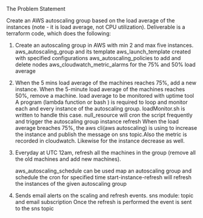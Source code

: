 The Problem Statement

Create an AWS autoscaling group based on the load average of the instances (note - it is load average, not CPU utilization). Deliverable is a terraform code, which does the following:

1. Create an autoscaling group in AWS with min 2 and max five instances.
   aws_autoscaling_group and its template aws_launch_template created with specified configurations
   aws_autoscaling_policies to add and delete nodes 
   aws_cloudwatch_metric_alarms for the 75% and 50% load average

2. When the 5 mins load average of the machines reaches 75%, add a new instance.
   When the 5-minute load average of the machines reaches 50%, remove a machine.
   load average to be monitored with uptime tool
   A program (lambda function or bash ) is required to loop and monitor each and every instance of the autoscaling group.
   loadMonitor.sh is written to handle this case.
   null_resource will cron the script frequently and trigger the autoscaling group instance refresh
   When the load average breaches 75%, the aws cli(aws autoscaling) is using to increase the instance and publish the message on sns topic.Also the metric is recorded in cloudwatch. Likewise for the instance decrease as well.

4. Everyday at UTC 12am, refresh all the machines in the group (remove all the old machines and add new machines).
   
   aws_autoscaling_schedule can be used map an autoscaling group and schedule the cron for specified time
   start-instance-refresh will refresh the instances of the given autoscaling group

5. Sends email alerts on the scaling and refresh events.
   sns module: topic and email subscription
   Once the refresh is performed the event is sent to the sns topic
